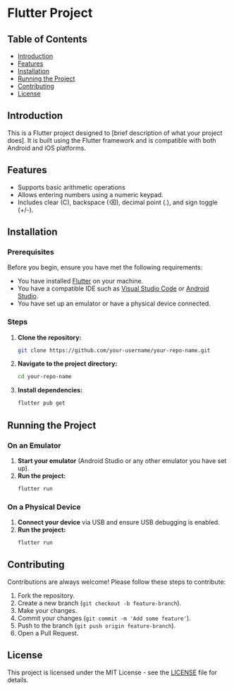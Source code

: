 
# Flutter Project

## Table of Contents
- [Introduction](#introduction)
- [Features](#features)
- [Installation](#installation)
- [Running the Project](#running-the-project)
- [Contributing](#contributing)
- [License](#license)

## Introduction
This is a Flutter project designed to [brief description of what your project does]. It is built using the Flutter framework and is compatible with both Android and iOS platforms.

## Features
- Supports basic arithmetic operations
- Allows entering numbers using a numeric keypad.
- Includes clear (C), backspace (⌫), decimal point (.), and sign toggle (+/-).

## Installation

### Prerequisites
Before you begin, ensure you have met the following requirements:
- You have installed [Flutter](https://flutter.dev/docs/get-started/install) on your machine.
- You have a compatible IDE such as [Visual Studio Code](https://code.visualstudio.com/) or [Android Studio](https://developer.android.com/studio).
- You have set up an emulator or have a physical device connected.

### Steps
1. **Clone the repository:**
   ```bash
   git clone https://github.com/your-username/your-repo-name.git
   ```
2. **Navigate to the project directory:**
   ```bash
   cd your-repo-name
   ```
3. **Install dependencies:**
   ```bash
   flutter pub get
   ```

## Running the Project

### On an Emulator
1. **Start your emulator** (Android Studio or any other emulator you have set up).
2. **Run the project:**
   ```bash
   flutter run
   ```

### On a Physical Device
1. **Connect your device** via USB and ensure USB debugging is enabled.
2. **Run the project:**
   ```bash
   flutter run
   ```

## Contributing
Contributions are always welcome! Please follow these steps to contribute:
1. Fork the repository.
2. Create a new branch (`git checkout -b feature-branch`).
3. Make your changes.
4. Commit your changes (`git commit -m 'Add some feature'`).
5. Push to the branch (`git push origin feature-branch`).
6. Open a Pull Request.

## License
This project is licensed under the MIT License - see the [LICENSE](LICENSE) file for details.
